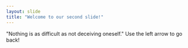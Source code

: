 ```yaml
---
layout: slide
title: "Welcome to our second slide!"
---
```

"Nothing is as difficult as not deceiving oneself."
Use the left arrow to go back!
